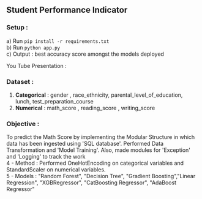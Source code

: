 ## Student Performance Indicator
### Setup : <br> 
a) Run ``` pip install -r requirements.txt ``` <br>
b) Run ``` python app.py ``` <br>
c) Output : best accuracy score amongst the models deployed
 
You Tube Presentation : <href> 

### Dataset : <br>
1. **Categorical** : gender , race_ethnicity, parental_level_of_education, lunch, test_preparation_course <br>
2. **Numerical** : math_score , reading_score , writing_score  <br> 
### Objective : <br>
To predict the Math Score by implementing the Modular Structure in which data has been ingested using 'SQL database'. Performed Data Transformation and 'Model Training'. Also, made modules for 'Exception' and 'Logging' to track the work 
<br> 
4 - Method : Performed OneHotEncoding on categorical variables and StandardScaler on numerical variables. 
<br> 
5 - Models : "Random Forest", "Decision Tree", "Gradient Boosting","Linear Regression", "XGBRegressor", "CatBoosting Regressor", "AdaBoost Regressor"

